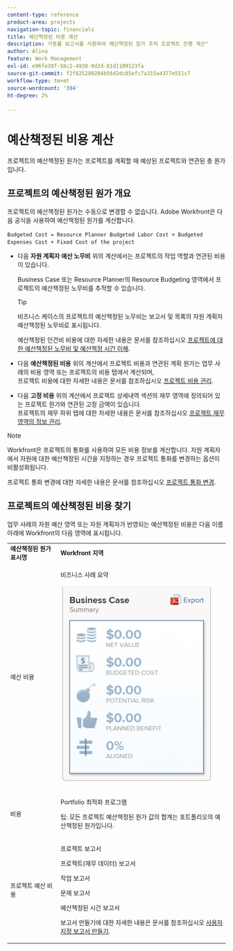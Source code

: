 ```yaml
---
content-type: reference
product-area: projects
navigation-topic: financials
title: 예산책정된 비용 계산
description: 가동률 보고서를 사용하여 예산책정된 원가 추적 프로젝트 진행 계산"
author: Alina
feature: Work Management
exl-id: e96fe38f-58c2-4938-9d2d-81d1109123fa
source-git-commit: f2f825280204b56d2dc85efc7a315a4377e551c7
workflow-type: tm+mt
source-wordcount: '394'
ht-degree: 2%

---
```


# 예산책정된 비용 계산

<!--
<div data-mc-conditions="QuicksilverOrClassic.Draft mode">
<p>(NOTE: This article is linked from "Tracking Project Progress with a Utilization Report"</p>
<p>Keep the structure of this article similar to Calculating Budgeted Labor Cost)</p>
</div>
-->

프로젝트의 예산책정된 원가는 프로젝트를 계획할 때 예상된 프로젝트와 연관된 총 원가입니다.

## 프로젝트의 예산책정된 원가 개요

프로젝트의 예산책정된 원가는 수동으로 변경할 수 없습니다. Adobe Workfront은 다음 공식을 사용하여 예산책정된 원가를 계산합니다.

`Budgeted Cost = Resource Planner Budgeted Labor Cost + Budgeted Expenses Cost + Fixed Cost of the project`

* 다음 **자원 계획자 예산 노무비** 위의 계산에서는 프로젝트의 작업 역할과 연관된 비용이 있습니다.

   Business Case 또는 Resource Planner의 Resource Budgeting 영역에서 프로젝트의 예산책정된 노무비를 추적할 수 있습니다.

   >[!TIP]
   >
   >  비즈니스 케이스의 프로젝트의 예산책정된 노무비는 보고서 및 목록의 자원 계획자 예산책정된 노무비로 표시됩니다.

   예산책정된 인건비 비용에 대한 자세한 내용은 문서를 참조하십시오 [프로젝트에 대한 예산책정된 노무비 및 예산책정 시간 이해](../../../manage-work/projects/project-finances/budgeted-labor-cost.md).

* 다음 **예산책정된 비용** 위의 계산에서 프로젝트 비용과 연관된 계획 원가는 업무 사례의 비용 영역 또는 프로젝트의 비용 탭에서 계산되며,\
   프로젝트 비용에 대한 자세한 내용은 문서를 참조하십시오 [프로젝트 비용 관리](../../../manage-work/projects/project-finances/manage-project-expenses.md).

* 다음 **고정 비용** 위의 계산에서 프로젝트 상세내역 섹션의 재무 영역에 정의되어 있는 프로젝트 원가와 연관된 고정 금액이 있습니다.\
   프로젝트의 재무 하위 탭에 대한 자세한 내용은 문서를 참조하십시오 [프로젝트 재무 영역의 정보 관리](../../../manage-work/projects/project-finances/manage-project-finance-area.md).

>[!NOTE]
>
>Workfront은 프로젝트의 통화를 사용하여 모든 비용 정보를 계산합니다. 자원 계획자에서 자원에 대한 예산책정된 시간을 지정하는 경우 프로젝트 통화를 변경하는 옵션이 비활성화됩니다.
>
>프로젝트 통화 변경에 대한 자세한 내용은 문서를 참조하십시오 [프로젝트 통화 변경](../../../manage-work/projects/project-finances/change-project-currency.md).

## 프로젝트의 예산책정된 비용 찾기

업무 사례의 자원 예산 영역 또는 자원 계획자가 반영되는 예산책정된 비용은 다음 이름 아래에 Workfront의 다음 영역에 표시됩니다.

<table style="table-layout:auto"> 
   <col> 
   <col> 
   <tbody> 
    <tr> 
     <td><strong>예산책정된 원가 표시명</strong></td> 
     <td><strong>Workfront 지역</strong></td> 
    </tr> 
    <tr> 
     <td>예산 비용</td> 
     <td> <p>비즈니스 사례 요약</p> <p> <img src="assets/business-case-summary-qs-350x453.png" style="width: 350;height: 453;"> </p> </td> 
    </tr> 
    <tr> 
     <td>비용</td> 
     <td> <p>Portfolio 최적화 프로그램</p> <p>팁: 모든 프로젝트 예산책정된 원가 값의 합계는 포트폴리오의 예산책정된 원가입니다.</p> </td> 
    </tr> 
    <tr> 
     <td>프로젝트 예산 비용</td> 
     <td> <!--
       <p data-mc-conditions="QuicksilverOrClassic.Draft mode">Resource Estimates report (NOTE: this was removed with flash)</p>
      --> <p>프로젝트 보고서</p> <p>프로젝트(재무 데이터) 보고서</p> <p>작업 보고서</p> <p>문제 보고서</p> <p>예산책정된 시간 보고서</p> <p>보고서 만들기에 대한 자세한 내용은 문서를 참조하십시오 <a href="../../../reports-and-dashboards/reports/creating-and-managing-reports/create-custom-report.md" class="MCXref xref">사용자 지정 보고서 만들기</a>.</p> </td> 
    </tr> 
   </tbody> 
  </table>
